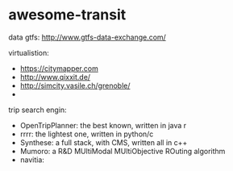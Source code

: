 # awesome-transit

data
gtfs:
http://www.gtfs-data-exchange.com/


virtualistion:
- https://citymapper.com
- http://www.qixxit.de/
- http://simcity.vasile.ch/grenoble/
- 


trip search engin:

- OpenTripPlanner: the best known, written in java  r
- rrrr: the lightest one, written in python/c
- Synthese: a full stack, with CMS, written all in c++
- Mumoro: a R&D MUltiModal MUltiObjective ROuting algorithm
- navitia: 
